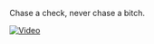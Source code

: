 Chase a check, never chase a bitch.

[![Video](https://cdn.embed.ly/providers/logos/streamable.png)](https://streamable.com/yff77a)
